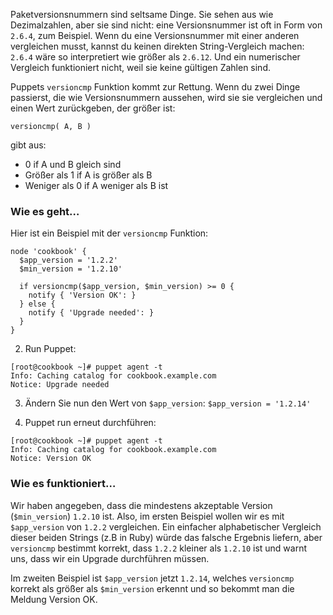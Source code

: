 Paketversionsnummern sind seltsame Dinge. Sie sehen aus wie Dezimalzahlen, aber sie sind nicht: eine Versionsnummer ist oft in Form von `2.6.4`, zum Beispiel. Wenn du eine Versionsnummer mit einer anderen vergleichen musst, kannst du keinen direkten String-Vergleich machen: `2.6.4` wäre so interpretiert wie größer als `2.6.12`. Und ein numerischer Vergleich funktioniert nicht, weil sie keine gültigen Zahlen sind.

Puppets `versioncmp` Funktion kommt zur Rettung. Wenn du zwei Dinge passierst, die wie Versionsnummern aussehen, wird sie sie vergleichen und einen Wert zurückgeben, der größer ist:

`versioncmp( A, B )`

gibt aus: 
* 0 if A und B gleich sind
* Größer als 1 if A is größer als B
* Weniger als 0 if A weniger als B ist

### Wie es geht…

Hier ist ein Beispiel mit der `versioncmp` Funktion:

```
node 'cookbook' {
  $app_version = '1.2.2'
  $min_version = '1.2.10'
	
  if versioncmp($app_version, $min_version) >= 0 {
    notify { 'Version OK': }
  } else {
    notify { 'Upgrade needed': }
  }
}
```

2. Run Puppet:
```
[root@cookbook ~]# puppet agent -t
Info: Caching catalog for cookbook.example.com
Notice: Upgrade needed

```

3. Ändern Sie nun den Wert von `$app_version`:
`$app_version = '1.2.14'`

4. Puppet run erneut  durchführen:
```
[root@cookbook ~]# puppet agent -t
Info: Caching catalog for cookbook.example.com
Notice: Version OK
```

### Wie es funktioniert…

Wir haben angegeben, dass die mindestens akzeptable Version (`$min_version`) `1.2.10` ist. Also, im ersten Beispiel wollen wir es mit `$app_version` von `1.2.2` vergleichen. Ein einfacher alphabetischer Vergleich dieser beiden Strings (z.B in Ruby) würde das falsche Ergebnis liefern, aber `versioncmp` bestimmt korrekt, dass `1.2.2` kleiner als `1.2.10` ist und warnt uns, dass wir ein Upgrade durchführen müssen.

Im zweiten Beispiel ist `$app_version` jetzt `1.2.14`, welches `versioncmp` korrekt als größer als `$min_version` erkennt und so bekommt man die Meldung Version OK.
